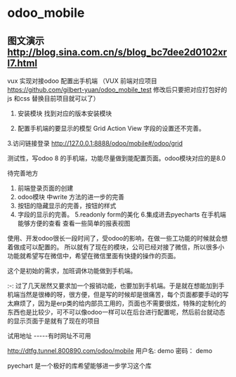 # odoo_mobile
## 图文演示 http://blog.sina.com.cn/s/blog_bc7dee2d0102xrl7.html
vux 实现对接odoo 配置出手机端 （VUX 前端对应项目 https://github.com/gilbert-yuan/odoo_mobile_test 修改后只要把对应打包好的js 和css 替换目前项目就可以了）
1. 安装模块
  找到对应的版本安装模块
    
2. 配置手机端的要显示的模型 Grid Action View
   字段的设置还不完善。
   
3.访问链接登录 http://127.0.0.1:8888/odoo/mobile#/odoo/grid
  
测试性，写odoo 8 的手机端，功能尽量做到能配置页面。odoo模块对应的是8.0

待完善地方

1. 前端登录页面的创建
2. odoo模块 中write 方法的进一步的完善
3. 按钮的隐藏显示的完善，按钮的样式
4. 字段的显示的完善。
5.readonly form的美化
6.集成进去pyecharts 在手机端能够方便的查看 查看一些简单的报表视图

使用、开发odoo很长一段时间了，受odoo的影响，在做一些工功能的时候就会想着做成可以配置的。
所以就有了现在的模块，公司已经对接了微信，所以很多小功能就希望写在微信中，希望在微信里面有快捷的操作的页面。

这个是初始的需求，加班调休功能做到手机端。

:-: 过了几天居然又要求加一个报销功能，也要加到手机端。于是就在想能加到手机端当然是很棒的呀，很方便，但是写的时候却是很痛苦，每个页面都要手动的写太麻烦了，因为是erp类的给内部员工用的，页面也不需要很炫，特殊的定制化的东西也是比较少，可不可以像odoo一样可以在后台进行配置呢，然后前台就动态的显示页面于是就有了现在的项目


试用地址 -----有时网址不可用

http://dtfg.tunnel.800890.com/odoo/mobile
用户名: demo 密码： demo

pyechart 是一个极好的库希望能够进一步学习这个库

